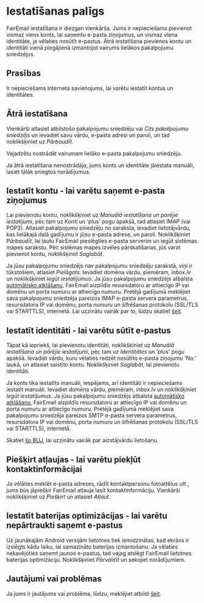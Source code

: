 # Iestatīšanas palīgs

FairEmail iestatīšana ir diezgan vienkārša. Jums ir nepieciešams pievienot vismaz viens konts, lai saņemtu e-pasta ziņojumus, un vismaz viena identitāte, ja vēlaties nosūtīt e-pastus. Ātrā iestatīšana pievienos kontu un identitāti vienā piegājienā izmantojot vairums lielākos pakalpojumu sniedzējus.

## Prasības

Ir nepieciešams interneta savienojums, lai varētu iestatīt kontus un identitātes.

## Ātrā iestatīšana

Vienkārši atlasiet atbilstošo pakalpojumu sniedzēju vai *Cits pakalpojumu sniedzējs* un ievadiet savu vārdu, e-pasta adresi un paroli, un tad noklikšķiniet uz *Pārbaudīt*.

Vajadzētu nostrādāt vairumam lielāko e-pasta pakalpojumu sniedzēju.

Ja ātrā iestatīšana nenostrādāja, jums konts un identitāte jāiestata manuāli, lasiet tālāk sniegtos norādījumus.

## Iestatīt kontu - lai varētu saņemt e-pasta ziņojumus

Lai pievienotu kontu, noklikšķiniet uz *Manuālā iestatīšana un parējie iestatījumi*, pēc tam uz *Konti* un 'plus' pogu apakšā, tad atlasiet IMAP (vai POP3). Atlasiet pakalpojumu sniedzēju no saraksta, ievadiet lietotājvārdu, kas lielākajā daļā gadījumu ir jūsu e-pasta adrese, un paroli. Noklikšķiniet *Pārbaudīt*, lai ļautu FairEmail pieslēgties e-pasta serverim un iegūt sistēmas mapes sarakstu. Pēc sistēmas mapes izvēles pārskatīšanas, jūs varat pievienot kontu, noklikšķinot *Saglabāt*.

Ja jūsu pakalpojumu sniedzējs nav pakalpojumu sniedzēju sarakstā, viņi ir tūkstošiem, atlasiet *Pielāgots*. Ievadiet domēna vārdu, piemēram, *inbox.lv* un noklikšķiniet *Iegūt iestatījumus*. Ja jūsu pakalpojumu sniedzējs atbalsta [automātisko atklāšanu](https://tools.ietf.org/html/rfc6186), FairEmail aizpildīs resursdatoru ar attiecīgo IP vai domēnu un porta numuru ar attiecīgo numuru. Pretējā gadījumā meklējiet sava pakalpojumu sniedzēja pareizos IMAP e-pasta servera parametrus, resursdatora IP vai domēnu, porta numuru un šifrēšanas protokolu (SSL/TLS vai STARTTLS), internetā. Lai uzzinātu vairāk par to, lūdzu skatiet [šeit](https://github.com/M66B/FairEmail/blob/master/FAQ.md#authorizing-accounts).

## Iestatīt identitāti - lai varētu sūtīt e-pastus

Tāpat kā iepriekš, lai pievienotu identitāti, noklikšķiniet uz *Manuālā iestatīšana un pārējie iestatījumi*, pēc tam uz *Identitātes* un 'plus' pogu apakšā. Ievadiet vārdu, kuru vēlaties redzēt nosūtīto e-pasta ziņojumu 'No:' laukā, un atlasiet saistīto kontu. Noklikšķiniet *Saglabāt*, lai pievienotu identitāti.

Ja konts tika iestatīts manuāli, iespējams, arī identitāti ir nepieciešams iestatīt manuāli. Ievadiet domēna vārdu, piemēram, *inbox.lv* un noklikšķiniet *Iegūt iestatījumus*. Ja jūsu pakalpojumu sniedzējs atbalsta [automātisko atklāšanu](https://tools.ietf.org/html/rfc6186), FairEmail aizpildīs resursdatoru ar attiecīgo IP vai domēnu un porta numuru ar attiecīgo numuru. Pretējā gadījumā meklējiet sava pakalpojumu sniedzēja pareizos SMTP e-pasta servera parametrus, resursdatora IP vai domēnu, porta numuru un šifrēšanas protokolu (SSL/TLS vai STARTTLS), internetā.

Skatiet [šo BUJ](https://github.com/M66B/FairEmail/blob/master/FAQ.md#FAQ9), lai uzzinātu vairāk par aizstājvārdu lietošanu.

## Piešķirt atļaujas - lai varētu piekļūt kontaktinformācijai

Ja vēlāties meklēt e-pasta adreses, rādīt kontaktpersonu fotoattēlus utt., jums būs jāpiešķir FairEmail atļauja lasīt kontaktinformāciju. Vienkārši noklikšķiniet uz *Piešķirt* un atlasiet *Atļaut*.

## Iestatīt baterijas optimizācijas - lai varētu nepārtraukti saņemt e-pastus

Uz jaunākajām Android versijām lietotnes tiek iemidzinātas, kad ekrāns ir izslēgts kādu laiku, lai samazinātu baterijas izmantošanu. Ja vēlaties nekavējoties saņemt jaunos e-pastus, tad vajag atslēgt FairEmail lietotnes baterijas optimizāciju. Noklikšķiniet *Pārvaldīt* un sekojiet norādījumiem.

## Jautājumi vai problēmas

Ja jums ir jautājums vai problēma, lūdzu, meklējiet atbildi [šeit](https://github.com/M66B/FairEmail/blob/master/FAQ.md).